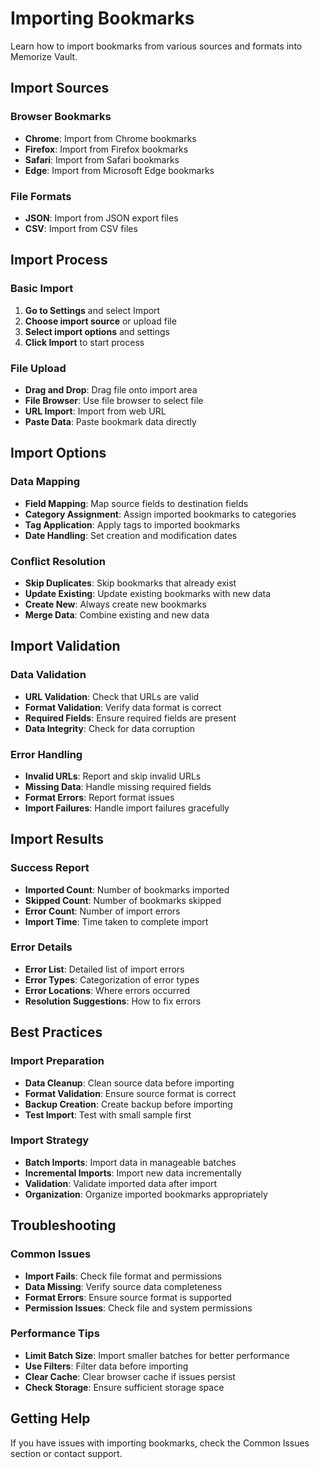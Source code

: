 # Importing Bookmarks

Learn how to import bookmarks from various sources and formats into Memorize Vault.

## Import Sources

### **Browser Bookmarks**

- **Chrome**: Import from Chrome bookmarks
- **Firefox**: Import from Firefox bookmarks
- **Safari**: Import from Safari bookmarks
- **Edge**: Import from Microsoft Edge bookmarks

### **File Formats**

- **JSON**: Import from JSON export files
- **CSV**: Import from CSV files

## Import Process

### **Basic Import**

1. **Go to Settings** and select Import
2. **Choose import source** or upload file
3. **Select import options** and settings
4. **Click Import** to start process

### **File Upload**

- **Drag and Drop**: Drag file onto import area
- **File Browser**: Use file browser to select file
- **URL Import**: Import from web URL
- **Paste Data**: Paste bookmark data directly

## Import Options

### **Data Mapping**

- **Field Mapping**: Map source fields to destination fields
- **Category Assignment**: Assign imported bookmarks to categories
- **Tag Application**: Apply tags to imported bookmarks
- **Date Handling**: Set creation and modification dates

### **Conflict Resolution**

- **Skip Duplicates**: Skip bookmarks that already exist
- **Update Existing**: Update existing bookmarks with new data
- **Create New**: Always create new bookmarks
- **Merge Data**: Combine existing and new data

## Import Validation

### **Data Validation**

- **URL Validation**: Check that URLs are valid
- **Format Validation**: Verify data format is correct
- **Required Fields**: Ensure required fields are present
- **Data Integrity**: Check for data corruption

### **Error Handling**

- **Invalid URLs**: Report and skip invalid URLs
- **Missing Data**: Handle missing required fields
- **Format Errors**: Report format issues
- **Import Failures**: Handle import failures gracefully

## Import Results

### **Success Report**

- **Imported Count**: Number of bookmarks imported
- **Skipped Count**: Number of bookmarks skipped
- **Error Count**: Number of import errors
- **Import Time**: Time taken to complete import

### **Error Details**

- **Error List**: Detailed list of import errors
- **Error Types**: Categorization of error types
- **Error Locations**: Where errors occurred
- **Resolution Suggestions**: How to fix errors

## Best Practices

### **Import Preparation**

- **Data Cleanup**: Clean source data before importing
- **Format Validation**: Ensure source format is correct
- **Backup Creation**: Create backup before importing
- **Test Import**: Test with small sample first

### **Import Strategy**

- **Batch Imports**: Import data in manageable batches
- **Incremental Imports**: Import new data incrementally
- **Validation**: Validate imported data after import
- **Organization**: Organize imported bookmarks appropriately

## Troubleshooting

### **Common Issues**

- **Import Fails**: Check file format and permissions
- **Data Missing**: Verify source data completeness
- **Format Errors**: Ensure source format is supported
- **Permission Issues**: Check file and system permissions

### **Performance Tips**

- **Limit Batch Size**: Import smaller batches for better performance
- **Use Filters**: Filter data before importing
- **Clear Cache**: Clear browser cache if issues persist
- **Check Storage**: Ensure sufficient storage space

## Getting Help

If you have issues with importing bookmarks, check the Common Issues section or contact support.
